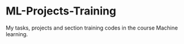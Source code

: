 # ML-Projects-Training
My tasks, projects and section training codes in the course Machine learning.
